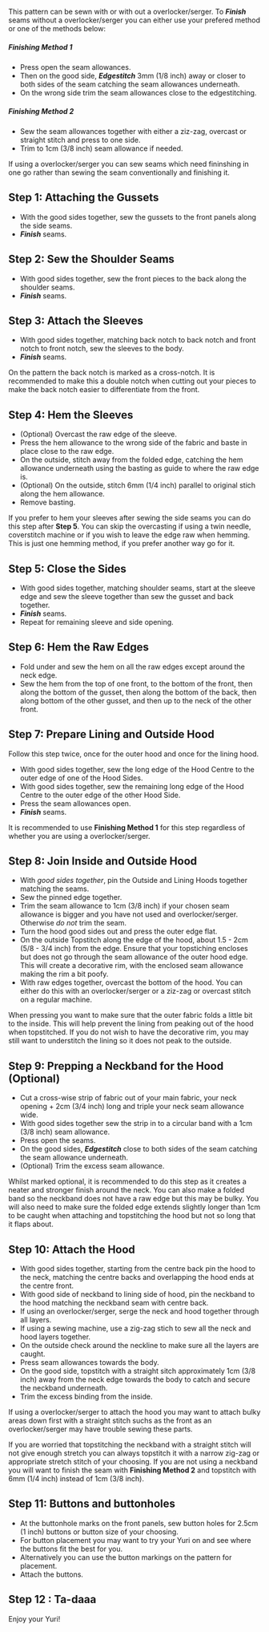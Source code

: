 <Note>

This pattern can be sewn with or with out a overlocker/serger. To ***Finish*** seams without a overlocker/serger you can either use your prefered method or one of the methods below:

##### Finishing Method 1

- Press open the seam allowances. 
- Then on the good side, ***Edgestitch*** 3mm (1/8 inch) away or closer to both sides of the seam catching the seam allowances underneath.
- On the wrong side trim the seam allowances close to the edgestitching. 

##### Finishing Method 2

- Sew the seam allowances together with either a ziz-zag, overcast or straight stitch and press to one side.
- Trim to 1cm (3/8 inch) seam allowance if needed.

</Note>

<Tip>

If using a overlocker/serger you can sew seams which need fininshing in one go rather than sewing the seam conventionally and finishing it. 
  
</Tip>

## Step 1: Attaching the Gussets
 
- With the good sides together, sew the gussets to the front panels along the side seams.
- ***Finish*** seams.

## Step 2:  Sew the Shoulder Seams

- With good sides together, sew the front pieces to the back along the shoulder seams.
- ***Finish*** seams.

## Step 3: Attach the Sleeves

- With good sides together, matching back notch to back notch and front notch to front notch, sew the sleeves to the body.
- ***Finish*** seams.

<Note>

On the pattern the back notch is marked as a cross-notch. It is recommended to make this a double notch when cutting out your pieces to make the back notch easier to differentiate from the front.
  
</Note>

## Step 4: Hem the Sleeves

- (Optional) Overcast the raw edge of the sleeve.
- Press the hem allowance to the wrong side of the fabric and baste in place close to the raw edge.
- On the outside, stitch away from the folded edge, catching the hem allowance underneath using the basting as guide to where the raw edge is.
- (Optional) On the outside, stitch 6mm (1/4 inch) parallel to original stich along the hem allowance.
- Remove basting.

<Note>

If you prefer to hem your sleeves after sewing the side seams you can do this step after **Step 5**.
You can skip the overcasting if using a twin needle, coverstitch machine or if you wish to leave the edge raw when hemming. 
This is just one hemming method, if you prefer another way go for it.
  
</Note>

## Step 5: Close the Sides

- With good sides together, matching shoulder seams, start at the sleeve edge and sew the sleeve together than sew the gusset and back together.
- ***Finish*** seams.
- Repeat for remaining sleeve and side opening.

## Step 6: Hem the Raw Edges

- Fold under and sew the hem on all the raw edges except around the neck edge.
- Sew the hem from the top of one front, to the bottom of the front, then along the bottom of the gusset, then along the bottom of the back, then along bottom of the other gusset, and then up to the neck of the other front.

## Step 7: Prepare Lining and Outside Hood

Follow this step twice, once for the outer hood and once for the lining hood.

- With good sides together, sew the long edge of the Hood Centre to the outer edge of one of the Hood Sides.
- With good sides together, sew the remaining long edge of the Hood Centre to the outer edge of the other Hood Side.
- Press the seam allowances open.
- ***Finish*** seams.

<Note>

It is recommended to use **Finishing Method 1** for this step regardless of whether you are using a overlocker/serger.
  
</Note>

## Step 8: Join Inside and Outside Hood

- With _good sides together_, pin the Outside and Lining Hoods together matching the seams.
- Sew the pinned edge together.
- Trim the seam allowance to 1cm (3/8 inch) if your chosen seam allowance is bigger and you have not used and overlocker/serger. Otherwise *do not* trim the seam.
- Turn the hood good sides out and press the outer edge flat.
- On the outside Topstitch along the edge of the hood, about 1.5 - 2cm (5/8 - 3/4 inch) from the edge. Ensure that your topstiching encloses but does not go through the seam allowance of the outer hood edge. This will create a decorative rim, with the enclosed seam allowance making the rim a bit poofy.
- With raw edges together, overcast the bottom of the hood. You can either do this with an overlocker/serger or a ziz-zag or overcast stitch on a regular machine.
 
<Note>
  
When pressing you want to make sure that the outer fabric folds a little bit to the inside. This will help prevent the lining from peaking out of the hood when topstitched.
If you do not wish to have the decorative rim, you may still want to understitch the lining so it does not peak to the outside.
  
</Note>

## Step 9: Prepping a Neckband for the Hood (Optional)

- Cut a cross-wise strip of fabric out of your main fabric, your neck opening + 2cm (3/4 inch) long and triple your neck seam allowance wide.
- With good sides together sew the strip in to a circular band with a 1cm (3/8 inch) seam allowance.
- Press open the seams.
- On the good sides, ***Edgestitch*** close to both sides of the seam catching the seam allowance underneath.
- (Optional) Trim the excess seam allowance.

<Note>
  
Whilst marked optional, it is recommended to do this step as it creates a neater and stronger finish around the neck.
You can also make a folded band so the neckband does not have a raw edge but this may be bulky. You will also need to make sure the folded edge extends slightly longer than 1cm to be caught when attaching and topstitching the hood but not so long that it flaps about.
  
</Note>

## Step 10: Attach the Hood

- With good sides together, starting from the centre back pin the hood to the neck, matching the centre backs and overlapping the hood ends at the centre front.
- With good side of neckband to lining side of hood, pin the neckband to the hood matching the neckband seam with centre back.
- If using an overlocker/serger, serge the neck and hood together through all layers.
- If using a sewing machine, use a zig-zag stich to sew all the neck and hood layers together.
- On the outside check around the neckline to make sure all the layers are caught.
- Press seam allowances towards the body.
- On the good side, topstitch with a straight sitch approximately 1cm (3/8 inch) away from the neck edge towards the body to catch and secure the neckband underneath.
- Trim the excess binding from the inside.

<Warning>
  
If using a overlocker/serger to attach the hood you may want to attach bulky areas down first with a straight stitch suchs as the front as an overlocker/serger may have trouble sewing these parts.
  
</Warning>

<Note>
  
If you are worried that topstitching the neckband with a straight stitch will not give enough stretch you can always topstitch it with a narrow zig-zag or appropriate stretch stitch of your choosing.
If you are not using a neckband you will want to finish the seam with **Finishing Method 2** and topstitch with 6mm (1/4 inch) instead of 1cm (3/8 inch). 
  
</Note>

## Step 11: Buttons and buttonholes

- At the buttonhole marks on the front panels, sew button holes for 2.5cm (1 inch) buttons or button size of your choosing.
- For button placement you may want to try your Yuri on and see where the buttons fit the best for you.
- Alternatively you can use the button markings on the pattern for placement.
- Attach the buttons.
 
## Step 12 : Ta-daaa

Enjoy your Yuri!


